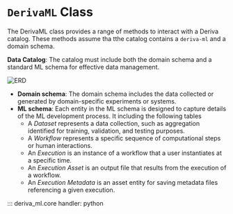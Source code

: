 # `DerivaML` Class

The DerivaML class provides a range of methods to interact with a Deriva catalog.
These methods assume tha tthe catalog contains a ```deriva-ml``` and a domain schema.

**Data Catalog**: The catalog must include both the domain schema and a standard ML schema for effective data management.


![ERD](../assets/ERD.png)


  - **Domain schema**: The domain schema includes the data collected or generated by domain-specific experiments or systems.
  - **ML schema**: Each entity in the ML schema is designed to capture details of the ML development process. It including the following tables
    - A *Dataset* represents a data collection, such as aggregation identified for training, validation, and testing purposes.
    - A *Workflow* represents a specific sequence of computational steps or human interactions.
    - An *Execution* is an instance of a workflow that a user instantiates at a specific time. 
    - An *Execution Asset* is an output file that results from the execution of a workflow.
    - An *Execution Metadata* is an asset entity for saving metadata files referencing a given execution.

::: deriva_ml.core
    handler: python

